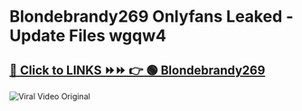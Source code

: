 
 # Blondebrandy269 Onlyfans Leaked - Update Files wgqw4

## <h2><a href="https://clipsfans.com/Blondebrandy269&ref=git">🔗 Click to LINKS ⏩⏩ 👉 🟢 Blondebrandy269 </a></h2>

<a href="https://clipsfans.com/Blondebrandy269&ref=git" rel="nofollow" data-target="animated-image.originalLink"><img src="https://i.ibb.co.com/xMMVF88/686577567.gif" alt="Viral Video Original" style="max-width: 100%; display: inline-block;" data-target="animated-image.originalImage"></a>

